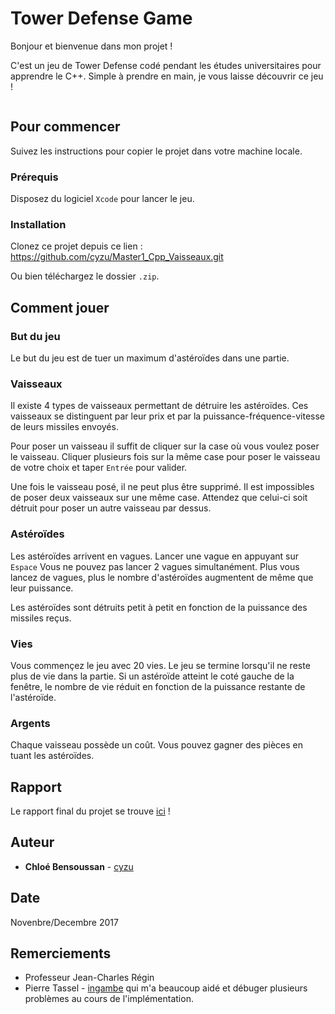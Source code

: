 # Tower Defense Game

Bonjour et bienvenue dans mon projet !

C'est un jeu de Tower Defense codé pendant les études universitaires pour apprendre le C++. Simple à prendre en main, je vous laisse découvrir ce jeu !

![]()

## Pour commencer

Suivez les instructions pour copier le projet dans votre machine locale.

### Prérequis

Disposez du logiciel ```Xcode``` pour lancer le jeu.

### Installation

Clonez ce projet depuis ce lien : https://github.com/cyzu/Master1_Cpp_Vaisseaux.git 

Ou bien téléchargez le dossier ```.zip```.

## Comment jouer

### But du jeu

Le but du jeu est de tuer un maximum d'astéroïdes dans une partie. 

### Vaisseaux

Il existe 4 types de vaisseaux permettant de détruire les astéroïdes. Ces vaisseaux se distinguent par leur prix et par la puissance-fréquence-vitesse de leurs missiles envoyés.

Pour poser un vaisseau il suffit de cliquer sur la case où vous voulez poser le vaisseau. Cliquer plusieurs fois sur la même case pour poser le vaisseau de votre choix et taper ```Entrée``` pour valider.

Une fois le vaisseau posé, il ne peut plus être supprimé. Il est impossibles de poser deux vaisseaux sur une même case. Attendez que celui-ci soit détruit pour poser un autre vaisseau par dessus.

### Astéroïdes

Les astéroïdes arrivent en vagues. Lancer une vague en appuyant sur ```Espace``` Vous ne pouvez pas lancer 2 vagues simultanément.
Plus vous lancez de vagues, plus le nombre d'astéroïdes augmentent de même que leur puissance.

Les astéroïdes sont détruits petit à petit en fonction de la puissance des missiles reçus.

### Vies

Vous commençez le jeu avec 20 vies. Le jeu se termine lorsqu'il ne reste plus de vie dans la partie.
Si un astéroïde atteint le coté gauche de la fenêtre, le nombre de vie réduit en fonction de la puissance restante de l'astéroïde.

### Argents

Chaque vaisseau possède un coût. Vous pouvez gagner des pièces en tuant les astéroïdes.

## Rapport

Le rapport final du projet se trouve [ici](https://github.com/cyzu/Master1_Cpp_Vaisseaux/blob/master/doc/Projet_Cpp.pdf) !

## Auteur

* **Chloé Bensoussan** - [cyzu](https://github.com/cyzu)

## Date

Novenbre/Decembre 2017

## Remerciements

* Professeur Jean-Charles Régin
* Pierre Tassel - [ingambe](https://github.com/ingambe) qui m'a beaucoup aidé et débuger plusieurs problèmes au cours de l'implémentation.
